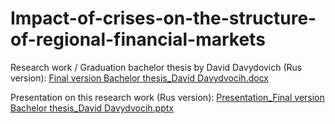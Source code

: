 # Impact-of-crises-on-the-structure-of-regional-financial-markets
Research work  / Graduation bachelor thesis by David Davydovich (Rus version): 
[Final version Bachelor thesis_David Davydvocih.docx](https://github.com/Dpdavydovich/Impact-of-crises-on-the-structure-of-regional-financial-markets/files/9757110/Final.version.Bachelor.thesis_David.Davydvocih.docx)

Presentation on this research work (Rus version): [Presentation_Final version Bachelor thesis_David Davydvocih.pptx](https://github.com/Dpdavydovich/Impact-of-crises-on-the-structure-of-regional-financial-markets/files/9757756/Presentation_Final.version.Bachelor.thesis_David.Davydvocih.pptx)
